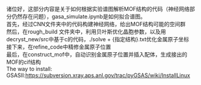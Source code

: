 诸位好，这部分内容是关于如何根据实验谱图解析MOF结构的代码（神经网络部分仍然存在问题），gasa_simulate.ipynb是如何拟合谱图。  
首先，经过CNN文件夹中的代码构建神经网络，给出MOF结构可能的空间群  
然后，在rough_build 文件夹中，利用贝叶斯优化晶胞参数，以及用decryst_new/src中基于c的代码，./solve + {指定结构}.txt优化金属原子坐标  
接下来，在refine_code中精修金属原子位置  
最后，在construct_mof中，自动识别金属原子位置并插入配体，生成接出的MOF的cif结构   
The way to install: GSASII:https://subversion.xray.aps.anl.gov/trac/pyGSAS/wiki/InstallLinux

